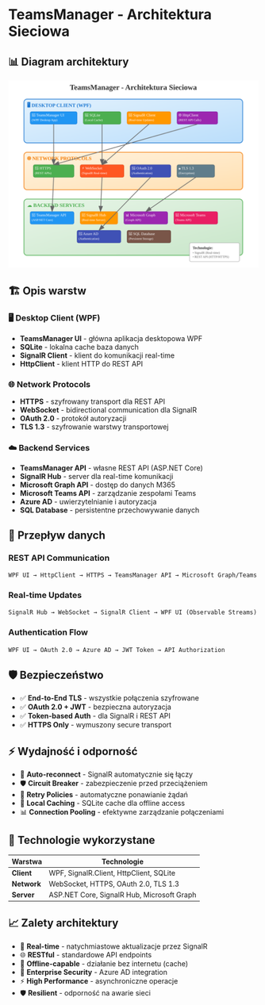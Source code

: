 # TeamsManager - Architektura Sieciowa

## 📊 Diagram architektury

![Network Architecture](teamsmanager-network-architecture.svg)

## 🏗️ Opis warstw

### 🖥️ **Desktop Client (WPF)**
- **TeamsManager UI** - główna aplikacja desktopowa WPF
- **SQLite** - lokalna cache baza danych 
- **SignalR Client** - klient do komunikacji real-time
- **HttpClient** - klient HTTP do REST API

### 🌐 **Network Protocols**
- **HTTPS** - szyfrowany transport dla REST API
- **WebSocket** - bidirectional communication dla SignalR
- **OAuth 2.0** - protokół autoryzacji 
- **TLS 1.3** - szyfrowanie warstwy transportowej

### ☁️ **Backend Services**
- **TeamsManager API** - własne REST API (ASP.NET Core)
- **SignalR Hub** - server dla real-time komunikacji
- **Microsoft Graph API** - dostęp do danych M365
- **Microsoft Teams API** - zarządzanie zespołami Teams
- **Azure AD** - uwierzytelnianie i autoryzacja
- **SQL Database** - persistentne przechowywanie danych

## 🔄 **Przepływ danych**

### REST API Communication
```
WPF UI → HttpClient → HTTPS → TeamsManager API → Microsoft Graph/Teams
```

### Real-time Updates  
```
SignalR Hub → WebSocket → SignalR Client → WPF UI (Observable Streams)
```

### Authentication Flow
```
WPF UI → OAuth 2.0 → Azure AD → JWT Token → API Authorization
```

## 🛡️ **Bezpieczeństwo**

- ✅ **End-to-End TLS** - wszystkie połączenia szyfrowane
- ✅ **OAuth 2.0 + JWT** - bezpieczna autoryzacja
- ✅ **Token-based Auth** - dla SignalR i REST API
- ✅ **HTTPS Only** - wymuszony secure transport

## ⚡ **Wydajność i odporność**

- 🔄 **Auto-reconnect** - SignalR automatycznie się łączy
- 🛡️ **Circuit Breaker** - zabezpieczenie przed przeciążeniem
- 🔄 **Retry Policies** - automatyczne ponawianie żądań
- 💾 **Local Caching** - SQLite cache dla offline access
- 📊 **Connection Pooling** - efektywne zarządzanie połączeniami

## 🚀 **Technologie wykorzystane**

| Warstwa | Technologie |
|---------|-------------|
| **Client** | WPF, SignalR.Client, HttpClient, SQLite |
| **Network** | WebSocket, HTTPS, OAuth 2.0, TLS 1.3 |
| **Server** | ASP.NET Core, SignalR Hub, Microsoft Graph |

## 📈 **Zalety architektury**

- 🔄 **Real-time** - natychmiastowe aktualizacje przez SignalR
- 🌐 **RESTful** - standardowe API endpoints 
- 💾 **Offline-capable** - działanie bez internetu (cache)
- 🔐 **Enterprise Security** - Azure AD integration
- ⚡ **High Performance** - asynchroniczne operacje
- 🛡️ **Resilient** - odporność na awarie sieci 